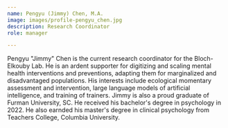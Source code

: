 ```yaml
---
name: Pengyu (Jimmy) Chen, M.A.
image: images/profile-pengyu_chen.jpg
description: Research Coordinator
role: manager

---
```


Pengyu "Jimmy" Chen is the current research coordinator for the Bloch-Elkouby Lab. He is an ardent supporter for digitizing and scaling mental health interventions and preventions, adapting them for marginalized and disadvantaged populations. His interests include ecological momentary assessment and intervention, large language models of artificial intelligence, and training of trainers. Jimmy is also a proud graduate of Furman University, SC. He received his bachelor's degree in psychology in 2022. He also earnded his master's degree in clinical psychology from Teachers College, Columbia University. 
